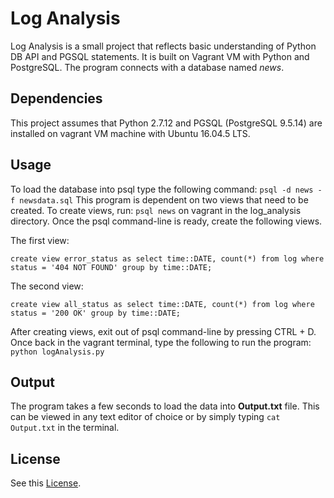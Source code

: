 # Log Analysis

Log Analysis is a small project that reflects basic understanding of Python DB API and PGSQL statements. It is built on Vagrant VM with Python and PostgreSQL. The program connects with a database named _news_.

## Dependencies
This project assumes that Python 2.7.12 and PGSQL (PostgreSQL 9.5.14) are installed on vagrant VM machine with Ubuntu 16.04.5 LTS.

## Usage
To load the database into psql type the following command:
`` psql -d news -f newsdata.sql ``
This program is dependent on two views that need to be created. To create views, run:
`psql news`  on vagrant in the log_analysis directory. Once the psql command-line is ready, create the following views.

The first view:

`create view error_status as select time::DATE, count(*) from log where status = '404 NOT FOUND' group by time::DATE;`

The second view:

`create view all_status as select time::DATE, count(*) from log where status = '200 OK' group by time::DATE;`

After creating views, exit out of psql command-line by pressing CTRL + D. Once back in the vagrant terminal, type the following to run the program: `python logAnalysis.py`

## Output

The program takes a few seconds to load the data into **Output.txt** file. This can be viewed in any text editor of choice or by simply typing `cat Output.txt` in the terminal.   
## License
See this [License](./LICENSE.txt).
